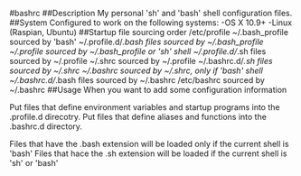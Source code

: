 #bashrc
##Description
My personal 'sh' and 'bash' shell configuration files.
##System
Configured to work on the following systems:
-OS X 10.9+
-Linux (Raspian, Ubuntu)
##Startup file sourcing order
/etc/profile
~/.bash_profile					sourced by 'bash'
~/.profile.d/*.bash files		sourced by ~/.bash_profile
~/.profile						sourced by ~/.bash_profile or 'sh' shell
~/.profile.d/*.sh files 		sourced by ~/.profile
~/.shrc							sourced by ~/.profile
~/.bashrc.d/*.sh files			sourced by ~/.shrc
~/.bashrc						sourced by ~/.shrc, only if 'bash' shell
~/.bashrc.d/*.bash files		sourced by ~/.bashrc
/etc/bashrc						sourced by ~/.bashrc
##Usage
When you want to add some configuration information

Put files that define environment variables and startup programs into the .profile.d direcotry.
Put files that define aliases and functions into the .bashrc.d directory.

Files that have the .bash extension will be loaded only if the current shell is 'bash'
Files that hace the .sh extension will be loaded if the current shell is 'sh' or 'bash'
